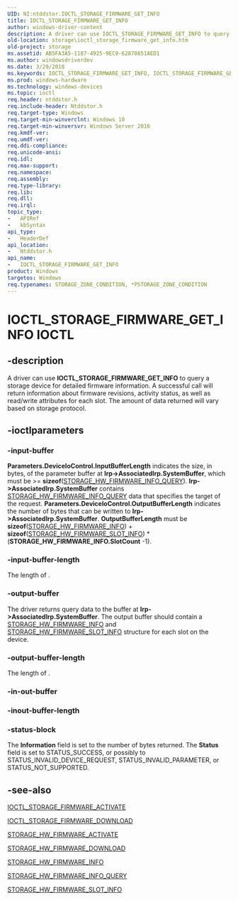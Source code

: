 ```yaml
---
UID: NI:ntddstor.IOCTL_STORAGE_FIRMWARE_GET_INFO
title: IOCTL_STORAGE_FIRMWARE_GET_INFO
author: windows-driver-content
description: A driver can use IOCTL_STORAGE_FIRMWARE_GET_INFO to query a storage device for detailed firmware information.
old-location: storage\ioctl_storage_firmware_get_info.htm
old-project: storage
ms.assetid: AB5FA3A5-1187-4925-9EC0-62870851AED1
ms.author: windowsdriverdev
ms.date: 3/29/2018
ms.keywords: IOCTL_STORAGE_FIRMWARE_GET_INFO, IOCTL_STORAGE_FIRMWARE_GET_INFO control code [Storage Devices], ntddstor/IOCTL_STORAGE_FIRMWARE_GET_INFO, storage.ioctl_storage_firmware_get_info
ms.prod: windows-hardware
ms.technology: windows-devices
ms.topic: ioctl
req.header: ntddstor.h
req.include-header: Ntddstor.h
req.target-type: Windows
req.target-min-winverclnt: Windows 10
req.target-min-winversvr: Windows Server 2016
req.kmdf-ver: 
req.umdf-ver: 
req.ddi-compliance: 
req.unicode-ansi: 
req.idl: 
req.max-support: 
req.namespace: 
req.assembly: 
req.type-library: 
req.lib: 
req.dll: 
req.irql: 
topic_type:
-	APIRef
-	kbSyntax
api_type:
-	HeaderDef
api_location:
-	Ntddstor.h
api_name:
-	IOCTL_STORAGE_FIRMWARE_GET_INFO
product: Windows
targetos: Windows
req.typenames: STORAGE_ZONE_CONDITION, *PSTORAGE_ZONE_CONDITION
---
```


# IOCTL_STORAGE_FIRMWARE_GET_INFO IOCTL


## -description


A driver can use <b>IOCTL_STORAGE_FIRMWARE_GET_INFO</b> to query a storage device for detailed firmware information. A successful call will return information about firmware revisions, activity status, as well as read/write attributes for each slot. The amount of data returned will vary based on storage protocol.


## -ioctlparameters




### -input-buffer

<b>
       Parameters.DeviceIoControl.InputBufferLength</b> indicates the size, in bytes, of the parameter buffer at <b>Irp-&gt;AssociatedIrp.SystemBuffer</b>, which must be &gt;= <b>sizeof</b>(<a href="https://msdn.microsoft.com/library/windows/hardware/dn931811">STORAGE_HW_FIRMWARE_INFO_QUERY</a>).

<b>
       Irp-&gt;AssociatedIrp.SystemBuffer</b> contains <a href="https://msdn.microsoft.com/library/windows/hardware/dn931811">STORAGE_HW_FIRMWARE_INFO_QUERY</a> data that specifies the target of the request. 

<b>
       Parameters.DeviceIoControl.OutputBufferLength</b> indicates the number of bytes that can be written to <b>Irp-&gt;AssociatedIrp.SystemBuffer</b>. <b>OutputBufferLength</b> must be <b>sizeof</b>(<a href="https://msdn.microsoft.com/library/windows/hardware/dn931810">STORAGE_HW_FIRMWARE_INFO</a>) + <b>sizeof</b>(<a href="https://msdn.microsoft.com/library/windows/hardware/dn931812">STORAGE_HW_FIRMWARE_SLOT_INFO</a>) * (<b>STORAGE_HW_FIRMWARE_INFO.SlotCount</b> -1).


### -input-buffer-length

The length of .


### -output-buffer

The driver returns query data to the buffer at <b>Irp-&gt;AssociatedIrp.SystemBuffer</b>. The output buffer should contain a <a href="https://msdn.microsoft.com/library/windows/hardware/dn931810">STORAGE_HW_FIRMWARE_INFO</a> and <a href="https://msdn.microsoft.com/library/windows/hardware/dn931812">STORAGE_HW_FIRMWARE_SLOT_INFO</a> structure for each slot on the device.  


### -output-buffer-length

The length of .


### -in-out-buffer



<text></text>




### -inout-buffer-length



<text></text>




### -status-block

The <b>Information</b> field is set to the number of bytes returned. The <b>Status</b> field is set to STATUS_SUCCESS, or possibly to STATUS_INVALID_DEVICE_REQUEST, STATUS_INVALID_PARAMETER, or STATUS_NOT_SUPPORTED. 


## -see-also




<a href="https://msdn.microsoft.com/library/windows/hardware/dn932065">IOCTL_STORAGE_FIRMWARE_ACTIVATE</a>



<a href="https://msdn.microsoft.com/library/windows/hardware/dn932066">IOCTL_STORAGE_FIRMWARE_DOWNLOAD</a>



<a href="https://msdn.microsoft.com/library/windows/hardware/dn931808">STORAGE_HW_FIRMWARE_ACTIVATE</a>



<a href="https://msdn.microsoft.com/library/windows/hardware/dn931809">STORAGE_HW_FIRMWARE_DOWNLOAD</a>



<a href="https://msdn.microsoft.com/library/windows/hardware/dn931810">STORAGE_HW_FIRMWARE_INFO</a>



<a href="https://msdn.microsoft.com/library/windows/hardware/dn931811">STORAGE_HW_FIRMWARE_INFO_QUERY</a>



<a href="https://msdn.microsoft.com/library/windows/hardware/dn931812">STORAGE_HW_FIRMWARE_SLOT_INFO</a>
 

 

